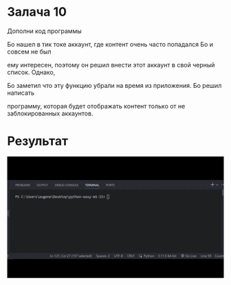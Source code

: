# Залача 10

Дополни код программы

Бо нашел в тик токе аккаунт, где контент очень часто попадался Бо и совсем не был

ему интересен, поэтому он решил внести этот аккаунт в свой черный список. Однако,

Бо заметил что эту функцию убрали на время из приложения. Бо решил написать

программу, которая будет отображать контент только от не заблокированных аккаунтов.

# Результат

![1698312754641](image/tasks/1698312754641.png)
